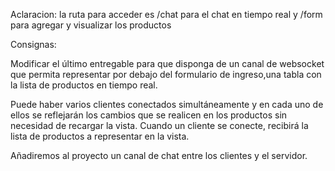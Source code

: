 Aclaracion: la ruta para acceder es /chat para el chat en tiempo real y /form para agregar y visualizar los productos

Consignas:

Modificar el último entregable para que disponga de un canal de websocket que permita representar
por debajo del formulario de ingreso,una tabla con la lista de productos en tiempo real.

Puede haber varios clientes conectados simultáneamente y en cada uno de ellos se reflejarán los cambios
que se realicen en los productos sin necesidad de recargar la vista.
Cuando un cliente se conecte, recibirá la lista de productos a representar en la vista.

Añadiremos al proyecto un canal de chat entre los clientes y el servidor.

